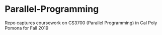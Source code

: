 # Parallel-Programming
Repo captures coursework on CS3700 (Parallel Programming) in Cal Poly Pomona for Fall 2019
